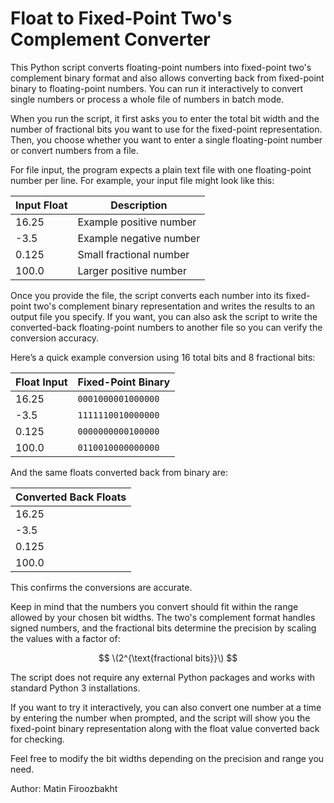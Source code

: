# Float to Fixed-Point Two's Complement Converter

This Python script converts floating-point numbers into fixed-point two's complement binary format and also allows converting back from fixed-point binary to floating-point numbers. You can run it interactively to convert single numbers or process a whole file of numbers in batch mode.

When you run the script, it first asks you to enter the total bit width and the number of fractional bits you want to use for the fixed-point representation. Then, you choose whether you want to enter a single floating-point number or convert numbers from a file.

For file input, the program expects a plain text file with one floating-point number per line. For example, your input file might look like this:

| Input Float | Description          |
|-------------|----------------------|
| 16.25       | Example positive number |
| -3.5        | Example negative number |
| 0.125       | Small fractional number |
| 100.0       | Larger positive number  |


Once you provide the file, the script converts each number into its fixed-point two's complement binary representation and writes the results to an output file you specify. If you want, you can also ask the script to write the converted-back floating-point numbers to another file so you can verify the conversion accuracy.

Here’s a quick example conversion using 16 total bits and 8 fractional bits:

| Float Input | Fixed-Point Binary           |
|-------------|-----------------------------|
| 16.25       | `0001000001000000`           |
| -3.5        | `1111110010000000`           |
| 0.125       | `0000000000100000`           |
| 100.0       | `0110010000000000`           |

And the same floats converted back from binary are:

| Converted Back Floats |
|----------------------|
| 16.25                |
| -3.5                 |
| 0.125                |
| 100.0                |


This confirms the conversions are accurate.

Keep in mind that the numbers you convert should fit within the range allowed by your chosen bit widths. The two's complement format handles signed numbers, and the fractional bits determine the precision by scaling the values with a factor of:

$$
\(2^{\text{fractional bits}}\)
$$


The script does not require any external Python packages and works with standard Python 3 installations.

If you want to try it interactively, you can also convert one number at a time by entering the number when prompted, and the script will show you the fixed-point binary representation along with the float value converted back for checking.

Feel free to modify the bit widths depending on the precision and range you need.


Author: Matin Firoozbakht
